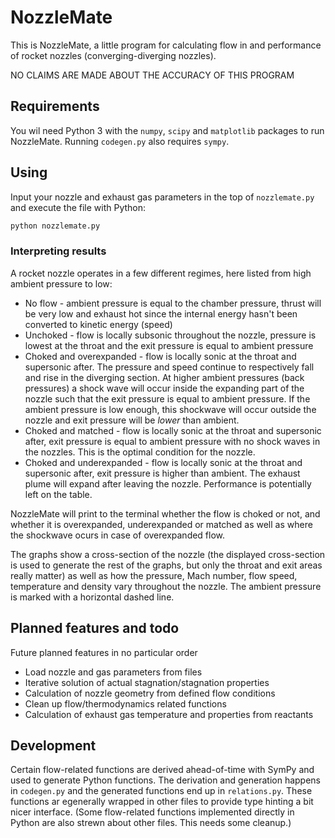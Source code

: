 # NozzleMate

This is NozzleMate, a little program for calculating flow in and performance of rocket nozzles (converging-diverging nozzles).

NO CLAIMS ARE MADE ABOUT THE ACCURACY OF THIS PROGRAM

## Requirements

You wil need Python 3 with the `numpy`, `scipy` and `matplotlib` packages to run NozzleMate. Running `codegen.py` also requires `sympy`.

## Using

Input your nozzle and exhaust gas parameters in the top of `nozzlemate.py` and execute the file with Python:

```sh
python nozzlemate.py
```

### Interpreting results

A rocket nozzle operates in a few different regimes, here listed from high ambient pressure to low:

- No flow - ambient pressure is equal to the chamber pressure, thrust will be very low and exhaust hot since the internal energy hasn't been converted to kinetic energy (speed)
- Unchoked - flow is locally subsonic throughout the nozzle, pressure is lowest at the throat and the exit pressure is equal to ambient pressure
- Choked and overexpanded - flow is locally sonic at the throat and supersonic after. The pressure and speed continue to respectively fall and rise in the diverging section. At higher ambient pressures (back pressures) a shock wave will occur inside the expanding part of the nozzle such that the exit pressure is equal to ambient pressure. If the ambient pressure is low enough, this shockwave will occur outside the nozzle and exit pressure will be _lower_ than ambient.
- Choked and matched - flow is locally sonic at the throat and supersonic after, exit pressure is equal to ambient pressure with no shock waves in the nozzles. This is the optimal condition for the nozzle.
- Choked and underexpanded - flow is locally sonic at the throat and supersonic after, exit pressure is higher than ambient. The exhaust plume will expand after leaving the nozzle. Performance is potentially left on the table.

NozzleMate will print to the terminal whether the flow is choked or not, and whether it is overexpanded, underexpanded or matched as well as where the shockwave ocurs in case of overexpanded flow.

The graphs show a cross-section of the nozzle (the displayed cross-section is used to generate the rest of the graphs, but only the throat and exit areas really matter) as well as how the pressure, Mach number, flow speed, temperature and density vary throughout the nozzle. The ambient pressure is marked with a horizontal dashed line.

## Planned features and todo

Future planned features in no particular order

- Load nozzle and gas parameters from files
- Iterative solution of actual stagnation/stagnation properties
- Calculation of nozzle geometry from defined flow conditions
- Clean up flow/thermodynamics related functions
- Calculation of exhaust gas temperature and properties from reactants

## Development

Certain flow-related functions are derived ahead-of-time with SymPy and used to generate Python functions. The derivation and generation happens in `codegen.py` and the generated functions end up in `relations.py`. These functions ar egenerally wrapped in other files to provide type hinting a bit nicer interface. (Some flow-related functions implemented directly in Python are also strewn about other files. This needs some cleanup.)
